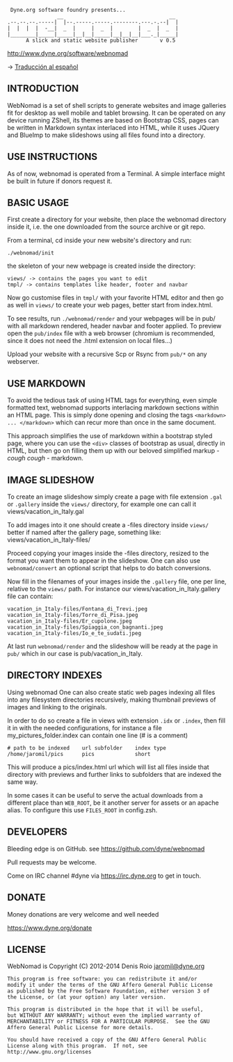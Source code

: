      Dyne.org software foundry presents...
                    __                                  __ 
    .--.--.--.-----|  |--.-----.-----.--------.---.-.--|  |
    |  |  |  |  -__|  _  |     |  _  |        |  _  |  _  |
    |________|_____|_____|__|__|_____|__|__|__|___._|_____|
          A slick and static website publisher       v 0.5

http://www.dyne.org/software/webnomad

-> [Traducción al español](README-es.md)

## INTRODUCTION

WebNomad is a set of shell scripts to generate websites and image
galleries fit for desktop as well mobile and tablet browsing. It can
be operated on any device running ZShell, its themes are based on
Bootstrap CSS, pages can be written in Markdown syntax interlaced into
HTML, while it uses JQuery and BlueImp to make slideshows using all
files found into a directory.

## USE INSTRUCTIONS 

As of now, webnomad is operated from a Terminal.  A simple interface
might be built in future if donors request it.

## BASIC USAGE

First create a directory for your website, then place the webnomad
directory inside it, i.e. the one downloaded from the source archive
or git repo.

From a terminal, cd inside your new website's directory and run:

    ./webnomad/init 

the skeleton of your new webpage is created inside the directory:

    views/ -> contains the pages you want to edit
    tmpl/ -> contains templates like header, footer and navbar

Now go customise files in `tmpl/` with your favorite HTML editor and
then go as well in `views/` to create your web pages, better start from
index.html.

To see results, run `./webnomad/render` and your webpages will be in
pub/ with all markdown rendered, header navbar and footer applied. To
preview open the `pub/index` file with a web browser (chromium is
recommended, since it does not need the .html extension on local
files...)

Upload your website with a recursive Scp or Rsync from `pub/*` on any
webserver.

## USE MARKDOWN

To avoid the tedious task of using HTML tags for everything, even
simple formatted text, webnomad supports interlacing markdown sections
within an HTML page. This is simply done opening and closing the tags
`<markdown> ... </markdown>` which can recur more than once in the
same document.

This approach simplifies the use of markdown within a bootstrap styled
page, where you can use the `<div>` classes of bootstrap as usual,
directly in HTML, but then go on filling them up with our beloved
simplified markup - *cough* *cough* - markdown.

## IMAGE SLIDESHOW

To create an image slideshow simply create a page with file extension
`.gal` or `.gallery` inside the `views/` directory, for example one
can call it views/vacation_in_Italy.gal

To add images into it one should create a -files directory inside
`views/` better if named after the gallery page, something like:
views/vacation_in_Italy-files/

Proceed copying your images inside the -files directory, resized to
the format you want them to appear in the slideshow. One can also use
`webnomad/convert` an optional script that helps to do batch
conversions.

Now fill in the filenames of your images inside the `.gallery` file, one
per line, relative to the `views/` path. For instance our
views/vacation_in_Italy.gallery file can contain:

    vacation_in_Italy-files/Fontana_di_Trevi.jpeg
    vacation_in_Italy-files/Torre_di_Pisa.jpeg
    vacation_in_Italy-files/Er_cupolone.jpeg
    vacation_in_Italy-files/Spiaggia_con_bagnanti.jpeg
    vacation_in_Italy-files/Io_e_te_sudati.jpeg

At last run `webnomad/render` and the slideshow will be ready at the
page in `pub/` which in our case is pub/vacation_in_Italy.

## DIRECTORY INDEXES

Using webnomad One can also create static web pages indexing all files
into any filesystem directories recursively, making thumbnail previews
of images and linking to the originals.

In order to do so create a file in views with extension `.idx` or
`.index`, then fill it in with the needed configurations, for instance a
file my_pictures_folder.index can contain one line (# is a comment)

    # path to be indexed    url subfolder    index type
    /home/jaromil/pics      pics             short

This will produce a pics/index.html url which will list
all files inside that directory with previews and further links to
subfolders that are indexed the same way.

In some cases it can be useful to serve the actual downloads from a
different place than `WEB_ROOT`, be it another server for assets or an
apache alias. To configure this use `FILES_ROOT` in config.zsh.

## DEVELOPERS

Bleeding edge is on GitHub. see https://github.com/dyne/webnomad

Pull requests may be welcome.

Come on IRC channel #dyne via https://irc.dyne.org to get in touch.

## DONATE

Money donations are very welcome and well needed

https://www.dyne.org/donate

## LICENSE

WebNomad is Copyright (C) 2012-2014 Denis Roio <jaromil@dyne.org>

    This program is free software: you can redistribute it and/or
    modify it under the terms of the GNU Affero General Public License
    as published by the Free Software Foundation, either version 3 of
    the License, or (at your option) any later version.

    This program is distributed in the hope that it will be useful,
    but WITHOUT ANY WARRANTY; without even the implied warranty of
    MERCHANTABILITY or FITNESS FOR A PARTICULAR PURPOSE.  See the GNU
    Affero General Public License for more details.

    You should have received a copy of the GNU Affero General Public
    License along with this program.  If not, see
    http://www.gnu.org/licenses

